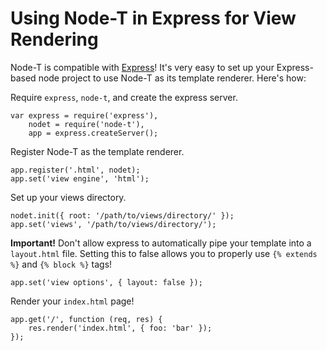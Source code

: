 # Using Node-T in Express for View Rendering

Node-T is compatible with [Express][1]! It's very easy to set up your Express-based node project to use Node-T as its template renderer. Here's how:

Require `express`, `node-t`, and create the express server.

    var express = require('express'),
        nodet = require('node-t'),
        app = express.createServer();

Register Node-T as the template renderer.

    app.register('.html', nodet);
    app.set('view engine', 'html');

Set up your views directory.

    nodet.init({ root: '/path/to/views/directory/' });
    app.set('views', '/path/to/views/directory/');

**Important!** Don't allow express to automatically pipe your template into a `layout.html` file. Setting this to false allows you to properly use `{% extends %}` and `{% block %}` tags!

    app.set('view options', { layout: false });

Render your `index.html` page!

    app.get('/', function (req, res) {
        res.render('index.html', { foo: 'bar' });
    });

[1]:http://expressjs.com/